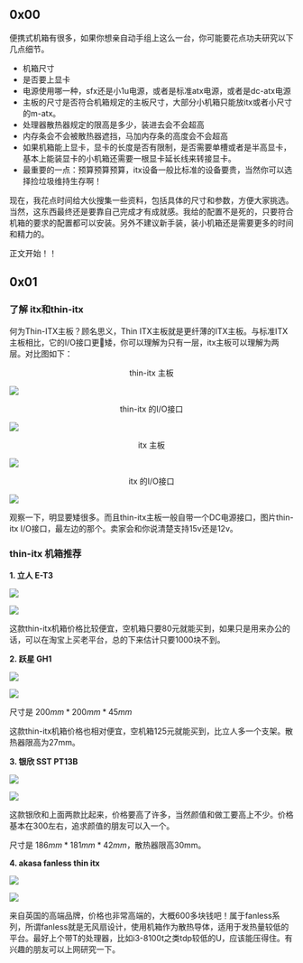 ## 0x00
便携式机箱有很多，如果你想亲自动手组上这么一台，你可能要花点功夫研究以下几点细节。

- 机箱尺寸
- 是否要上显卡
- 电源使用哪一种，sfx还是小1u电源，或者是标准atx电源，或者是dc-atx电源
- 主板的尺寸是否符合机箱规定的主板尺寸，大部分小机箱只能放itx或者小尺寸的m-atx。
- 处理器散热器规定的限高是多少，装进去会不会超高
- 内存条会不会被散热器遮挡，马加内存条的高度会不会超高
- 如果机箱能上显卡，显卡的长度是否有限制，是否需要单槽或者是半高显卡，基本上能装显卡的小机箱还需要一根显卡延长线来转接显卡。
- 最重要的一点：预算预算预算，itx设备一般比标准的设备要贵，当然你可以选择捡垃圾维持生存啊！

现在，我花点时间给大伙搜集一些资料，包括具体的尺寸和参数，方便大家挑选。当然，这东西最终还是要靠自己完成才有成就感。我给的配置不是死的，只要符合机箱的要求的配置都可以安装。另外不建议新手装，装小机箱还是需要更多的时间和精力的。

正文开始！！

## 0x01

### 了解 itx和thin-itx

何为Thin-ITX主板？顾名思义，Thin ITX主板就是更纤薄的ITX主板。与标准ITX主板相比，它的I/O接口更矮，你可以理解为只有一层，itx主板可以理解为两层。对比图如下：

<center>thin-itx 主板</center>

![](./pic/thin-itx.jpg)

<center>thin-itx 的I/O接口</center>

![](./pic/thin-itx_1.jpg)

<center>itx 主板</center>

![](./pic/itx_0.jpg)

<center>itx 的I/O接口</center>

![](./pic/itx_2.jpg)

观察一下，明显要矮很多。而且thin-itx主板一般自带一个DC电源接口，图片thin-itx I/O接口，最左边的那个。卖家会和你说清楚支持15v还是12v。

### thin-itx 机箱推荐

**1. 立人 E-T3**

![](./pic/立人E-T3_4.5cm.jpg)

![](./pic/立人E-T3解析图.jpg)

这款thin-itx机箱价格比较便宜，空机箱只要80元就能买到，如果只是用来办公的话，可以在淘宝上买老平台，总的下来估计只要1000块不到。

**2. 跃星 GH1**

![](./pic/跃星_1.jpg)

![](./pic/跃星_2.jpg)

尺寸是 $200mm * 200mm * 45mm$

这款thin-itx机箱价格也相对便宜，空机箱125元就能买到，比立人多一个支架。散热器限高为27mm。

**3. 银欣 SST PT13B**

![](./pic/SST_1.jpg)

![](./pic/SST_2.jpg)

这款银欣和上面两款比起来，价格要高了许多，当然颜值和做工要高上不少。价格基本在300左右，追求颜值的朋友可以入一个。

尺寸是 $186mm * 181mm * 42mm$，散热器限高30mm。

**4. akasa fanless thin itx**

![](./pic/akasa_1.jpg)

![](./pic/akasa_2.jpg)

来自英国的高端品牌，价格也非常高端的，大概600多块钱吧！属于fanless系列，所谓fanless就是无风扇设计，使用机箱作为散热导体，适用于发热量较低的平台。最好上个带T的处理器，比如i3-8100t之类tdp较低的U，应该能压得住。有兴趣的朋友可以上网研究一下。

